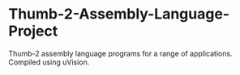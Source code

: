 # Thumb-2-Assembly-Language-Project
Thumb-2 assembly language programs for a range of applications. Compiled using uVision.
